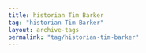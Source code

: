 ```yaml
---
title: historian Tim Barker
tag: "historian Tim Barker"
layout: archive-tags
permalink: "tag/historian-tim-barker"
---
```

